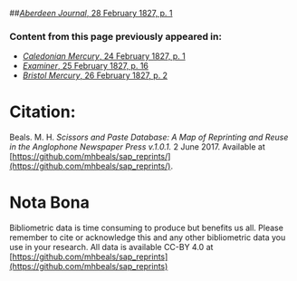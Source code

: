 ##[*Aberdeen Journal*, 28 February 1827, p. 1](https://mhbeals.github.io/sap_html/Aberdeen-Journal/Aberdeen-Journal-28-February-1827-p-1)

### Content from this page previously appeared in:
+ [*Caledonian Mercury*, 24 February 1827, p. 1](https://mhbeals.github.io/sap_html/Caledonian-Mercury/Caledonian-Mercury-24-February-1827-p-1)
+ [*Examiner*, 25 February 1827, p. 16](https://mhbeals.github.io/sap_html/Examiner/Examiner-25-February-1827-p-16)
+ [*Bristol Mercury*, 26 February 1827, p. 2](https://mhbeals.github.io/sap_html/Bristol-Mercury/Bristol-Mercury-26-February-1827-p-2)
                    
# Citation: 

Beals. M. H. *Scissors and Paste Database: A Map of Reprinting and Reuse in the Anglophone Newspaper Press v.1.0.1.* 2 June 2017. Available at [https://github.com/mhbeals/sap_reprints/](https://github.com/mhbeals/sap_reprints/). 
                    
# Nota Bona

Bibliometric data is time consuming to produce but benefits us all. Please remember to cite or acknowledge this and any other bibliometric data you use in your research. All data is available CC-BY 4.0 at [https://github.com/mhbeals/sap_reprints](https://github.com/mhbeals/sap_reprints)